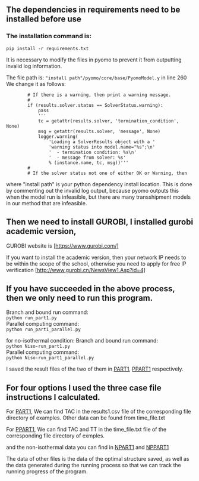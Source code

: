 ## The dependencies in requirements need to be installed before use

### The installation command is: 
` pip install -r requirements.txt `

It is necessary to modify the files in pyomo to prevent it from outputting invalid log information.

The file path is: `"install path"/pyomo/core/base/PyomoModel.y` in line 260   
We change it as follows:
```
        # If there is a warning, then print a warning message.
        #
        if (results.solver.status == SolverStatus.warning):
            pass
            '''
            tc = getattr(results.solver, 'termination_condition', None)
            msg = getattr(results.solver, 'message', None)
            logger.warning(
                'Loading a SolverResults object with a '
                'warning status into model.name="%s";\n'
                '  - termination condition: %s\n'
                '  - message from solver: %s'
                % (instance.name, tc, msg))'''
        #
        # If the solver status not one of either OK or Warning, then
```

where "install path" is your python dependency install location. This is done by commenting out the invalid log output, because pyomo outputs this when the model run is infeasible, but there are many transshipment models in our method that are infeasible.

## Then we need to install GUROBI, I installed gurobi academic version, 
GUROBI website is [https://www.gurobi.com/]

If you want to install the academic version, then your network IP needs to be within the scope of the school, otherwise you need to apply for free IP verification [http://www.gurobi.cn/NewsView1.Asp?id=4]


## If you have succeeded in the above process, then we only need to run this program.

Branch and bound run command:   
 `python run_part1.py`    
Parallel computing command:  
`python run_part1_parallel.py`

for no-isothermal condition:
Branch and bound run command:   
 `python Niso-run_part1.py`    
Parallel computing command:  
`python Niso-run_part1_parallel.py`

I saved the result files of the two of them in [PART1](/data/PART1/), [PPART1](/data/PPART1/) respectively.


## For four options I used the three case file instructions I calculated.
For [PART1](/data/PART1/), We can find TAC in the results1.csv file of the corresponding file directory of examples. 
Other data can be found from time_file.txt

For [PPART1](/data/PPART1/), We can find TAC and TT in the time_file.txt file of the corresponding file directory of exmples. 

and the non-isothermal data you can find in [NPART1](/data/NPART1/) and  [NPPART1](/data/NPPART1/)

The data of other files is the data of the optimal structure saved, as well as the data generated during the running process so that we can track the running progress of the program.